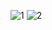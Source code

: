 
<!--
**jaistarx/jaistarx** is a ✨ _special_ ✨ repository because its `README.md` (this file) appears on your GitHub profile.

Here are some ideas to get you started:

- 🔭 I’m currently working on ...
- 🌱 I’m currently learning ...
- 👯 I’m looking to collaborate on ...
- 🤔 I’m looking for help with ...
- 💬 Ask me about ...
- 📫 How to reach me: ...
- 😄 Pronouns: ...
- ⚡ Fun fact: ...
-->

![1](https://user-images.githubusercontent.com/57367854/119668097-7dadbb00-be54-11eb-892a-9223c246650f.gif)
![2](https://user-images.githubusercontent.com/57367854/119668117-82726f00-be54-11eb-8e98-420acd5f3c9a.gif)
